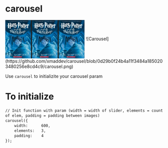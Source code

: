 # carousel

<img align="center" width="50%" src="https://github.com/xmaddev/carousel/blob/0d29b0f24b4a11f3484a1850203480256e8cd4c9/carousel.png">
![Carousel](https://github.com/xmaddev/carousel/blob/0d29b0f24b4a11f3484a1850203480256e8cd4c9/carousel.png)

Use `carousel` to initializite your carousel param
# To initialize
```
// Init function with param (width = width of slider, elements = count of elem, padding = padding between images)
carousel({
	width:		600,
	elements:	3,
	padding:	4
});
```
